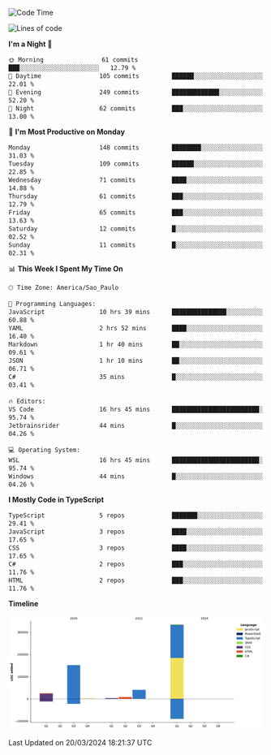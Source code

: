 <!--START_SECTION:waka-->
![Code Time](http://img.shields.io/badge/Code%20Time-2%2C370%20hrs%207%20mins-blue)

![Lines of code](https://img.shields.io/badge/From%20Hello%20World%20I%27ve%20Written-564.1%20thousand%20lines%20of%20code-blue)

**I'm a Night 🦉** 

```text
🌞 Morning                61 commits          ███░░░░░░░░░░░░░░░░░░░░░░   12.79 % 
🌆 Daytime                105 commits         ██████░░░░░░░░░░░░░░░░░░░   22.01 % 
🌃 Evening                249 commits         █████████████░░░░░░░░░░░░   52.20 % 
🌙 Night                  62 commits          ███░░░░░░░░░░░░░░░░░░░░░░   13.00 % 
```
📅 **I'm Most Productive on Monday** 

```text
Monday                   148 commits         ████████░░░░░░░░░░░░░░░░░   31.03 % 
Tuesday                  109 commits         ██████░░░░░░░░░░░░░░░░░░░   22.85 % 
Wednesday                71 commits          ████░░░░░░░░░░░░░░░░░░░░░   14.88 % 
Thursday                 61 commits          ███░░░░░░░░░░░░░░░░░░░░░░   12.79 % 
Friday                   65 commits          ███░░░░░░░░░░░░░░░░░░░░░░   13.63 % 
Saturday                 12 commits          █░░░░░░░░░░░░░░░░░░░░░░░░   02.52 % 
Sunday                   11 commits          █░░░░░░░░░░░░░░░░░░░░░░░░   02.31 % 
```


📊 **This Week I Spent My Time On** 

```text
🕑︎ Time Zone: America/Sao_Paulo

💬 Programming Languages: 
JavaScript               10 hrs 39 mins      ███████████████░░░░░░░░░░   60.88 % 
YAML                     2 hrs 52 mins       ████░░░░░░░░░░░░░░░░░░░░░   16.40 % 
Markdown                 1 hr 40 mins        ██░░░░░░░░░░░░░░░░░░░░░░░   09.61 % 
JSON                     1 hr 10 mins        ██░░░░░░░░░░░░░░░░░░░░░░░   06.71 % 
C#                       35 mins             █░░░░░░░░░░░░░░░░░░░░░░░░   03.41 % 

🔥 Editors: 
VS Code                  16 hrs 45 mins      ████████████████████████░   95.74 % 
Jetbrainsrider           44 mins             █░░░░░░░░░░░░░░░░░░░░░░░░   04.26 % 

💻 Operating System: 
WSL                      16 hrs 45 mins      ████████████████████████░   95.74 % 
Windows                  44 mins             █░░░░░░░░░░░░░░░░░░░░░░░░   04.26 % 
```

**I Mostly Code in TypeScript** 

```text
TypeScript               5 repos             ███████░░░░░░░░░░░░░░░░░░   29.41 % 
JavaScript               3 repos             ████░░░░░░░░░░░░░░░░░░░░░   17.65 % 
CSS                      3 repos             ████░░░░░░░░░░░░░░░░░░░░░   17.65 % 
C#                       2 repos             ███░░░░░░░░░░░░░░░░░░░░░░   11.76 % 
HTML                     2 repos             ███░░░░░░░░░░░░░░░░░░░░░░   11.76 % 
```



**Timeline**

![Lines of Code chart](https://raw.githubusercontent.com/jonhoffmam/jonhoffmam/master/assets/bar_graph.png)


 Last Updated on 20/03/2024 18:21:37 UTC
<!--END_SECTION:waka-->
